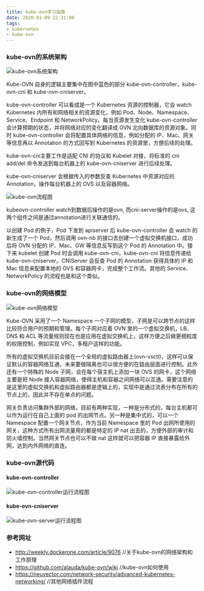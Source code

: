 ```yaml
---
title: kube-ovn学习指南
date: 2020-01-09 22:31:08
tags: 
- kubernetes
- kube-ovn
---
```


### kube-ovn的系统架构
![kube-ovn系统架构](http://dockone.io/uploads/article/20190710/decaf6ff139442ffeccd70b7ad3d0bc3.png)

Kube-OVN 自身的逻辑主要集中在图中蓝色的部分 kube-ovn-controller，kube-ovn-cni 和 kube-ovn-cniserver。

kube-ovn-controller 可以看成是一个 Kubernetes 资源的控制器，它会 watch Kubernetes 内所有和网络相关的资源变化，例如 Pod、Node、Namespace、Service、Endpoint 和 NetworkPolicy。每当资源发生变化 kube-ovn-controller 会计算预期的状态，并将网络对应的变化翻译成 OVN 北向数据库的资源对象。同时 kube-ovn-controller 会将配置具体网络的信息，例如分配的 IP、Mac、网关等信息再以 Annotation 的方式回写到 Kubernetes 的资源里，方便后续的处理。

kube-ovn-cni主要工作是适配 CNI 的协议和 Kubelet 对接，将标准的 cni add/del 命令发送到每台机器上的 kube-ovn-cniserver 进行后续处理。

kube-ovn-cniserver 会根据传入的参数反查 Kubernetes 中资源对应的 Annotation，操作每台机器上的 OVS 以及容器网络。

![kube-ovn流程图](ylt.jpg)

kubeovn-controller watch到数据后操作的是ovn, 而cni-server操作的是ovs, 这两个组件之间是通过annotation进行关联通信的。

以创建 Pod 的例子，Pod 下发到 apiserver 后 kube-ovn-controller 会 watch 的新生成了一个 Pod，然后调用 ovn-nb 的接口去创建一个虚拟交换机接口，成功后将 OVN 分配的 IP、Mac、GW 等信息反写到这个 Pod 的 Annotation 中。接下来 kubelet 创建 Pod 时会调用 kube-ovn-cni，kube-ovn-cni 将信息传递给 kube-ovn-cniserver。CNIServer 会反查 Pod 的 Annotation 获得具体的 IP 和 Mac 信息来配置本地的 OVS 和容器网卡，完成整个工作流。其他的 Service、NetworkPolicy 的流程也是和这个类似。

### kube-ovn的网络模型
![kube-ovn网络模型](http://dockone.io/uploads/article/20190710/b423db902176e17b0108ffb62f69cf38.jpeg)

Kube-OVN 采用了一个 Namespace 一个子网的模型，子网是可以跨节点的这样比较符合用户的预期和管理。每个子网对应着 OVN 里的一个虚拟交换机，LB、DNS 和 ACL 等流量规则现在也是应用在虚拟交换机上，这样方便之后做更细粒度的权限控制，例如实现 VPC，多租户这样的功能。

所有的虚拟交换机目前会接在一个全局的虚拟路由器上(ovn-vsctl)，这样可以保证默认的容器网络互通，未来要做隔离也可以很方便的在路由层面进行控制。此外还有一个特殊的 Node 子网，会在每个宿主机上添加一块 OVS 的网卡，这个网络主要是把 Node 接入容器网络，使得主机和容器之间网络可以互通。需要注意的是这里的虚拟交换机和虚拟路由器都是逻辑上的，实现中是通过流表分布在所有的节点上的，因此并不存在单点的问题。

网关负责访问集群外部的网络，目前有两种实现，一种是分布式的，每台主机都可以作为运行在自己上面的 pod 的出网节点。另一种是集中式的，可以一个 Namespace 配置一个网关节点，作为当前 Namespace 里的 Pod 出网所使用的网关，这种方式所有出网流量用的都是特定的 IP nat 出去的，方便外部的审计和防火墙控制。当然网关节点也可以不做 nat 这样就可以把容器 IP 直接暴露给外网，达到内外网络的直连。

### kube-ovn源代码

#### kube-ovn-controller
![kube-ovn-controller运行流程图](kube-ovn-controller.png)

#### kube-ovn-cniserver
![kube-ovn-server运行流程图](kube-ovn-cniserver.png)

### 参考网址
- http://weekly.dockerone.com/article/9076  //关于kube-ovn的网络架构和工作原理
- https://github.com/alauda/kube-ovn/wiki   //kube-ovn如何使用
- https://neuvector.com/network-security/advanced-kubernetes-networking/  //其他网络插件流程